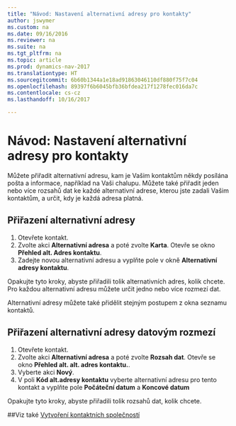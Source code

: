 ```yaml
---
title: "Návod: Nastavení alternativní adresy pro kontakty"
author: jswymer
ms.custom: na
ms.date: 09/16/2016
ms.reviewer: na
ms.suite: na
ms.tgt_pltfrm: na
ms.topic: article
ms.prod: dynamics-nav-2017
ms.translationtype: HT
ms.sourcegitcommit: 6b60b1344a1e18ad91863046110df880f75f7c04
ms.openlocfilehash: 89397f6b6045bfb36bfdea217f1278fec016da7c
ms.contentlocale: cs-cz
ms.lasthandoff: 10/16/2017

---
```

# <a name="how-to-set-up-alternative-addresses-for-contacts"></a>Návod: Nastavení alternativní adresy pro kontakty
Můžete přiřadit alternativní adresu, kam je Vašim kontaktům někdy posílána pošta a informace, například na Vaši chalupu. Můžete také přiřadit jeden nebo více rozsahů dat ke každé alternativní adrese, kterou jste zadali Vašim kontaktům, a určit, kdy je každá adresa platná.

## <a name="to-assign-an-alternative-address"></a>Přiřazení alternativní adresy
1. Otevřete kontakt.
2. Zvolte akci **Alternativní adresa** a poté zvolte **Karta**. Otevře se okno **Přehled alt. Adres kontaktu**.
3. Zadejte novou alternativní adresu a vyplňte pole v okně **Alternativní adresy kontaktu**.

Opakujte tyto kroky, abyste přiřadili tolik alternativních adres, kolik chcete. Pro každou alternativní adresu můžete určit jedno nebo více rozmezí dat.

Alternativní adresy můžete také přidělit stejným postupem z okna seznamu kontaktů.

## <a name="to-assign-an-alternative-address-date-range"></a>Přiřazení alternativní adresy datovým rozmezí
1. Otevřete kontakt.
2. Zvolte akci **Alternativní adresa** a poté zvolte **Rozsah dat**. Otevře se okno **Přehled alt. alt. adres kontaktu.**.
3. Vyberte akci **Nový**.
4. V poli **Kód alt.adresy kontaktu** vyberte alternativní adresu pro tento kontakt a vyplňte pole **Počáteční datum** a **Koncové datum**

Opakujte tyto kroky, abyste přiřadili tolik rozsahů dat, kolik chcete.

##<a name="see-also"></a>Viz také
[Vytvoření kontaktních společností](marketing-create-contact-companies.md)

